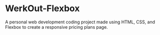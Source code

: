 # WerkOut-Flexbox
A personal web development coding project made using HTML, CSS, and Flexbox to create a responsive pricing plans page.
